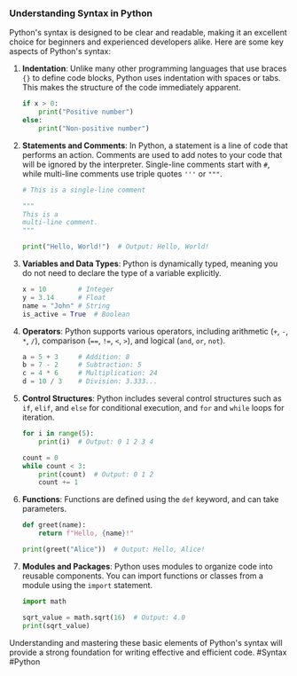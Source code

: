 ### Understanding Syntax in Python

Python's syntax is designed to be clear and readable, making it an excellent choice for beginners and experienced developers alike. Here are some key aspects of Python's syntax:

1. **Indentation**: Unlike many other programming languages that use braces `{}` to define code blocks, Python uses indentation with spaces or tabs. This makes the structure of the code immediately apparent.

    ```python
    if x > 0:
        print("Positive number")
    else:
        print("Non-positive number")
    ```

2. **Statements and Comments**: In Python, a statement is a line of code that performs an action. Comments are used to add notes to your code that will be ignored by the interpreter. Single-line comments start with `#`, while multi-line comments use triple quotes `'''` or `"""`.

    ```python
    # This is a single-line comment

    """
    This is a 
    multi-line comment.
    """

    print("Hello, World!")  # Output: Hello, World!
    ```

3. **Variables and Data Types**: Python is dynamically typed, meaning you do not need to declare the type of a variable explicitly.

    ```python
    x = 10        # Integer
    y = 3.14      # Float
    name = "John" # String
    is_active = True  # Boolean
    ```

4. **Operators**: Python supports various operators, including arithmetic (`+`, `-`, `*`, `/`), comparison (`==`, `!=`, `<`, `>`), and logical (`and`, `or`, `not`).

    ```python
    a = 5 + 3     # Addition: 8
    b = 7 - 2     # Subtraction: 5
    c = 4 * 6     # Multiplication: 24
    d = 10 / 3    # Division: 3.333...
    ```

5. **Control Structures**: Python includes several control structures such as `if`, `elif`, and `else` for conditional execution, and `for` and `while` loops for iteration.

    ```python
    for i in range(5):
        print(i)  # Output: 0 1 2 3 4

    count = 0
    while count < 3:
        print(count)  # Output: 0 1 2
        count += 1
    ```

6. **Functions**: Functions are defined using the `def` keyword, and can take parameters.

    ```python
    def greet(name):
        return f"Hello, {name}!"

    print(greet("Alice"))  # Output: Hello, Alice!
    ```

7. **Modules and Packages**: Python uses modules to organize code into reusable components. You can import functions or classes from a module using the `import` statement.

    ```python
    import math

    sqrt_value = math.sqrt(16)  # Output: 4.0
    print(sqrt_value)
    ```

Understanding and mastering these basic elements of Python's syntax will provide a strong foundation for writing effective and efficient code. #Syntax #Python